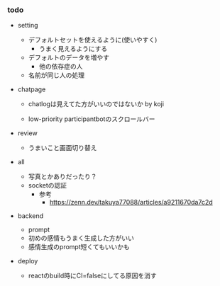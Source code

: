 ### todo
- setting
    - デフォルトセットを使えるように(使いやすく)
        - うまく見えるようにする
    - デフォルトのデータを増やす
        - 他の依存症の人
    - 名前が同じ人の処理

- chatpage
    - chatlogは見えてた方がいいのではないか by koji

    - low-priority participantbotのスクロールバー
- review
    - うまいこと画面切り替え

- all
    - 写真とかありだったり？
    - socketの認証
        - 参考
            - https://zenn.dev/takuya77088/articles/a9211670da7c2d

- backend
    - prompt
    - 初めの感情もうまく生成した方がいい
    - 感情生成のprompt短くてもいいかも

- deploy
    - reactのbuild時にCI=falseにしてる原因を消す
